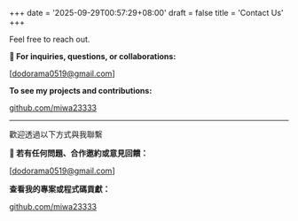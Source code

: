 +++
date = '2025-09-29T00:57:29+08:00'
draft = false
title = 'Contact Us'
+++

Feel free to reach out.


**📧 For inquiries, questions, or collaborations:**

[dodorama0519@gmail.com]

**To see my projects and contributions:**

[github.com/miwa23333](https://github.com/miwa23333)

---

歡迎透過以下方式與我聯繫

**📧 若有任何問題、合作邀約或意見回饋：**

[dodorama0519@gmail.com]

**查看我的專案或程式碼貢獻：**

[github.com/miwa23333](https://github.com/miwa23333)